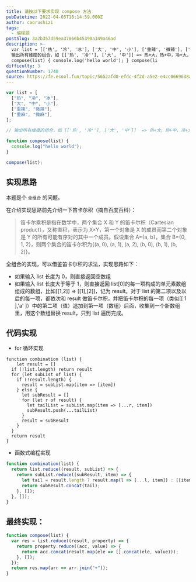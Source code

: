 ```yaml
---
title: 请按以下要求实现 compose 方法
pubDatetime: 2022-04-05T18:14:59.000Z
author: caorushizi
tags:
  - 编程题
postSlug: 3a2b357d59ea37866b45390a349a46ad
description: >-
  var list = [['热', '冷', '冰'], ['大', '中', '小'], ['重辣', '微辣'], ['重麻', '微麻']]; //
  输出所有维度的组合，如 [['热', '冷''], ['大', '中']] => 热+大，热+中，冷+大，冷+中 function
  compose(list) { console.log('hello world'); } compose(li
difficulty: 3
questionNumber: 1740
source: https://fe.ecool.fun/topic/5652afd0-efdc-4f2d-a5e2-e4cc0669638a
---
```


```js
var list = [
  ["热", "冷", "冰"],
  ["大", "中", "小"],
  ["重辣", "微辣"],
  ["重麻", "微麻"],
];

// 输出所有维度的组合，如 [['热', '冷''], ['大', '中']]  => 热+大，热+中，冷+大，冷+中

function compose(list) {
  console.log("hello world");
}

compose(list);
```

## 实现思路

本题是个 `全组合` 的问题。

在介绍实现思路前先介绍一下笛卡尔积（摘自百度百科）：

> 笛卡尔乘积是指在数学中，两个集合 X 和 Y 的笛卡尔积（Cartesian product），又称直积，表示为 X×Y，第一个对象是 X 的成员而第二个对象是 Y 的所有可能有序对的其中一个成员。假设集合 A={a, b}，集合 B={0, 1, 2}，则两个集合的笛卡尔积为{(a, 0), (a, 1), (a, 2), (b, 0), (b, 1), (b, 2)}。

全组合的实现，可以借鉴笛卡尔积的求法，实现思路如下：

- 如果输入 list 长度为 0，则直接返回空数组
- 如果输入 list 长度大于等于 1，则直接返回 list[0]的每一项构成的单元素数组组成的数组，比如[[1,2]] => [[1],[2]]，记为 result。对于 list 的第二项以及以后的每一项，都依次和 result 做笛卡尔积，并把笛卡尔积的每一项（类似[[ 1 ],'a' ]）中的第二项（值）追加到第一项（数组）后面，收集到一个新数组里，用这个数组替换 result，只到 list 遍历完成。

## 代码实现

- for 循环实现

```
function combination (list) {
	let result = []
  if (!list.length) return result
  for (let subList of list) {
    if (!result.length) {
      result = subList.map(item => [item])
    } else {
      let subResult = []
      for (let r of result) {
        let tailList = subList.map(item => [...r, item])
        subResult.push(...tailList)
      }
      result = subResult
    }
  }
  return result
}
```

- 函数式编程实现

```js
function combination(list) {
  return list.reduce((result, subList) => {
    return subList.reduce((subResult, item) => {
      let tail = result.length ? result.map(l => [...l, item]) : [[item]];
      return subResult.concat(tail);
    }, []);
  }, []);
}
```

## 最终实现：

```js
function compose(list) {
  var res = list.reduce((result, property) => {
    return property.reduce((acc, value) => {
      return acc.concat(result.map(ele => [].concat(ele, value)));
    }, []);
  });
  return res.map(arr => arr.join("+"));
}
```
